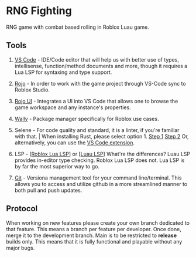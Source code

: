 # RNG Fighting

RNG game with combat based rolling in Roblox Luau game.

## Tools

1. [VS Code](https://code.visualstudio.com) - IDE/Code editor that will help us with better use of types, intellisense, function/method documents and more, though it requires a Lua LSP for syntaxing and type support.

2. [Rojo](https://rojo.space/docs/v7/) - In order to work with the game project through VS-Code sync to Roblox Studio.

3. [Rojo UI](https://marketplace.visualstudio.com/items?itemName=muoshuu.rojo-ui) - Integrates a UI into VS Code that allows one to browse the game workspace and any instance's properties.

4. [Wally](https://wally.run/install) - Package manager specifically for Roblox use cases.

5. Selene - For code quality and standard, it is a linter, if you're familiar with that. | When installing Rust, please select option 1.
    [Step 1](https://kampfkarren.github.io/selene/cli/installation.html)
    [Step 2](https://kampfkarren.github.io/selene/roblox.html)
   Or, alternatively, you can use the [VS Code extension](https://marketplace.visualstudio.com/items?itemName=Kampfkarren.selene-vscode).

6. LSP - [[Roblox Lua LSP](https://marketplace.visualstudio.com/items?itemName=Nightrains.robloxlsp)] or [[Luau LSP](https://marketplace.visualstudio.com/items?itemName=JohnnyMorganz.luau-lsp)]
   What're the differences? Luau LSP provides in-editor type checking. Roblox Lua LSP does not. Lua LSP is by far the most superior way to go.

7. [Git](https://git-scm.com) - Versiona management tool for your command line/terminal. This allows you to access and utilize github in a more streamlined manner to both pull and push updates.

## Protocol

When working on new features please create your own branch dedicated to that feature. This means a branch per feature per developer. Once done, merge it to the development branch.
Main is to be restricted to **release** builds only. This means that it is fully functional and playable without any major bugs.

